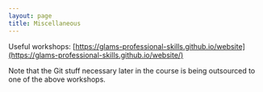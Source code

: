 ```yaml
---
layout: page
title: Miscellaneous
---
```


Useful workshops: [https://glams-professional-skills.github.io/website](https://glams-professional-skills.github.io/website/)

Note that the Git stuff necessary later in the course is being outsourced to one of the above workshops.
